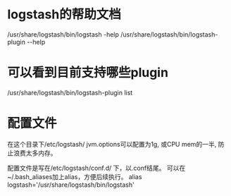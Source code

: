# logstash的帮助文档
/usr/share/logstash/bin/logstash -help
/usr/share/logstash/bin/logstash-plugin --help
# 可以看到目前支持哪些plugin
/usr/share/logstash/bin/logstash-plugin list

# 配置文件
在这个目录下/etc/logstash/
jvm.options可以配置为1g, 或CPU mem的一半, 防止浪费太多内存。

配置文件是写在/etc/logstash/conf.d/ 下，以.conf结尾。
可以在~/.bash_aliases加上alias，方便后续执行。
alias logstash='/usr/share/logstash/bin/logstash'
